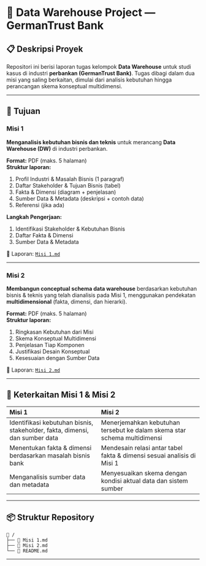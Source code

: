 
# 📖 Data Warehouse Project — GermanTrust Bank

## 📋 Deskripsi Proyek
Repositori ini berisi laporan tugas kelompok **Data Warehouse** untuk studi kasus di industri **perbankan (GermanTrust Bank)**. Tugas dibagi dalam dua misi yang saling berkaitan, dimulai dari analisis kebutuhan hingga perancangan skema konseptual multidimensi.

---

## 🎯 Tujuan

### Misi 1
**Menganalisis kebutuhan bisnis dan teknis** untuk merancang **Data Warehouse (DW)** di industri perbankan.

**Format:** PDF (maks. 5 halaman)  
**Struktur laporan:**
1. Profil Industri & Masalah Bisnis (1 paragraf)  
2. Daftar Stakeholder & Tujuan Bisnis (tabel)  
3. Fakta & Dimensi (diagram + penjelasan)  
4. Sumber Data & Metadata (deskripsi + contoh data)  
5. Referensi (jika ada)

**Langkah Pengerjaan:**
1. Identifikasi Stakeholder & Kebutuhan Bisnis  
2. Daftar Fakta & Dimensi  
3. Sumber Data & Metadata  

📄 Laporan: [`Misi 1.md`](Misi%201.md)

---

### Misi 2
**Membangun conceptual schema data warehouse** berdasarkan kebutuhan bisnis & teknis yang telah dianalisis pada Misi 1, menggunakan pendekatan **multidimensional** (fakta, dimensi, dan hierarki).

**Format:** PDF (maks. 5 halaman)  
**Struktur laporan:**
1. Ringkasan Kebutuhan dari Misi  
2. Skema Konseptual Multidimensi  
3. Penjelasan Tiap Komponen  
4. Justifikasi Desain Konseptual  
5. Kesesuaian dengan Sumber Data  

📄 Laporan: [`Misi 2.md`](Misi%202.md)

---

## 🔗 Keterkaitan Misi 1 & Misi 2

| Misi 1 | Misi 2 |
|:------------|:------------|
| Identifikasi kebutuhan bisnis, stakeholder, fakta, dimensi, dan sumber data | Menerjemahkan kebutuhan tersebut ke dalam skema star schema multidimensi |
| Menentukan fakta & dimensi berdasarkan masalah bisnis bank | Mendesain relasi antar tabel fakta & dimensi sesuai analisis di Misi 1 |
| Menganalisis sumber data dan metadata | Menyesuaikan skema dengan kondisi aktual data dan sistem sumber |

---

## 📦 Struktur Repository

```
📂 /
├── 📄 Misi 1.md
├── 📄 Misi 2.md
└── 📄 README.md
```

---
